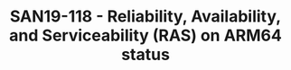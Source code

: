 ---
categories:
- san19
description: introduce the RAS architecture on AArch64, based on the ARMv8 RAS extensions,
  SDEI, MM Secure Patition and APEI, Sharing the latest update of the development.
image:
  featured: 'true'
  path: /assets/images/featured-images/san19/SAN19-118.png
session_attendee_num: '39'
session_id: SAN19-118
session_room: Sunset IV (Session 2)
session_slot:
  end_time: '2019-09-23 16:25:00'
  start_time: '2019-09-23 16:00:00'
session_speakers:
- speaker_bio: Enterprise Linux developer with industry/server experience in Linux
    kernel, driver ,BSP, system porting development, LAVA(Linaro Automation and Validation
    Architecture) and testing with LMP. Also expert in Firmware (U-boot/arm-trusted-firmware/UEFI/ACPI)
    and Linux kernel development.<br /> Currently studying Linux kernel and drive
    mechanism, Fedora/RHEL on ARM64, GRUB, UEFI, ACPI and continuously enriching my
    knowledge of Linux on Server, especially RAS(Reliability, Availability, Serviceability)/APEI.<br
    /> Im also interested in IoT, RISC-V, drone, Bluetooth/BLE, WiFi, Security/Encryption
    and OSS projects.
  speaker_company: Red Hat Software (Beijing) Co.,Ltd.
  speaker_image: /assets/images/speakers/san19/wei-fu.jpg
  speaker_location: Longyan
  speaker_name: Wei Fu
  speaker_position: Senior Software Engineer
  speaker_url: ''
  speaker_username: wefu
session_track: Data Center
tag: session
tags:
- Machine Learning/AI
- ' IoT and Embedded'
- ' Industrial'
- ' Open Source Development'
title: SAN19-118 - Reliability, Availability, and Serviceability (RAS) on ARM64 status
---